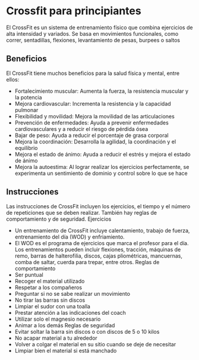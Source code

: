 # Crossfit para principiantes

El CrossFit es un sistema de entrenamiento físico que combina ejercicios de alta intensidad y variados. Se basa en movimientos funcionales, como correr, sentadillas, flexiones, levantamiento de pesas, burpees o saltos

## Beneficios

El CrossFit tiene muchos beneficios para la salud física y mental, entre ellos: 
- Fortalecimiento muscular: Aumenta la fuerza, la resistencia muscular y la potencia 
- Mejora cardiovascular: Incrementa la resistencia y la capacidad pulmonar 
- Flexibilidad y movilidad: Mejora la movilidad de las articulaciones 
- Prevención de enfermedades: Ayuda a prevenir enfermedades cardiovasculares y a reducir el riesgo de pérdida ósea 
- Bajar de peso: Ayuda a reducir el porcentaje de grasa corporal 
- Mejora la coordinación: Desarrolla la agilidad, la coordinación y el equilibrio 
- Mejora el estado de ánimo: Ayuda a reducir el estrés y mejora el estado de ánimo 
- Mejora la autoestima: Al lograr realizar los ejercicios perfectamente, se experimenta un sentimiento de dominio y control sobre lo que se hace 

## Instrucciones

Las instrucciones de CrossFit incluyen los ejercicios, el tiempo y el número de repeticiones que se deben realizar. También hay reglas de comportamiento y de seguridad. 
Ejercicios
- Un entrenamiento de CrossFit incluye calentamiento, trabajo de fuerza, entrenamiento del día (WOD) y enfriamiento. 
- El WOD es el programa de ejercicios que marca el profesor para el día. 
Los entrenamientos pueden incluir flexiones, tracción, máquinas de remo, barras de halterofilia, discos, cajas pliométricas, mancuernas, comba de saltar, cuerda para trepar, entre otros. 
Reglas de comportamiento 
- Ser puntual
- Recoger el material utilizado
- Respetar a los compañeros
- Preguntar si no se sabe realizar un movimiento
- No tirar las barras sin discos
- Limpiar el sudor con una toalla
- Prestar atención a las indicaciones del coach
- Utilizar solo el magnesio necesario
- Animar a los demás
Reglas de seguridad 
- Evitar soltar la barra sin discos o con discos de 5 o 10 kilos
- No acapar material a tu alrededor
- Volver a colgar el material en su sitio cuando se deje de necesitar
- Limpiar bien el material si está manchado